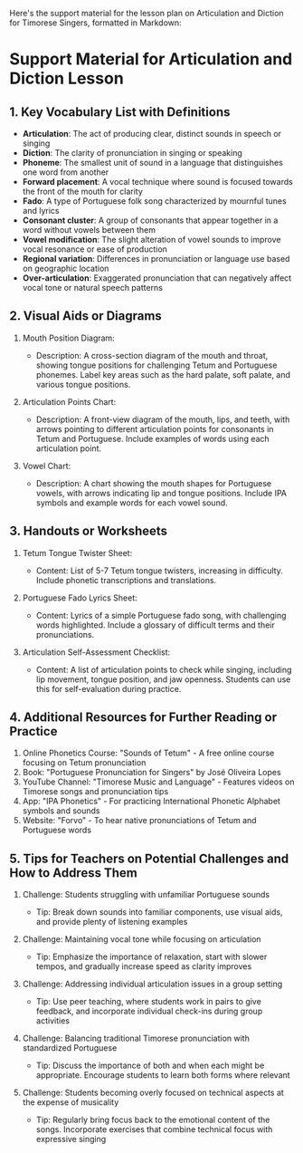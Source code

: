 Here's the support material for the lesson plan on Articulation and Diction for Timorese Singers, formatted in Markdown:

# Support Material for Articulation and Diction Lesson

## 1. Key Vocabulary List with Definitions

- **Articulation**: The act of producing clear, distinct sounds in speech or singing
- **Diction**: The clarity of pronunciation in singing or speaking
- **Phoneme**: The smallest unit of sound in a language that distinguishes one word from another
- **Forward placement**: A vocal technique where sound is focused towards the front of the mouth for clarity
- **Fado**: A type of Portuguese folk song characterized by mournful tunes and lyrics
- **Consonant cluster**: A group of consonants that appear together in a word without vowels between them
- **Vowel modification**: The slight alteration of vowel sounds to improve vocal resonance or ease of production
- **Regional variation**: Differences in pronunciation or language use based on geographic location
- **Over-articulation**: Exaggerated pronunciation that can negatively affect vocal tone or natural speech patterns

## 2. Visual Aids or Diagrams

1. Mouth Position Diagram:
   - Description: A cross-section diagram of the mouth and throat, showing tongue positions for challenging Tetum and Portuguese phonemes. Label key areas such as the hard palate, soft palate, and various tongue positions.

2. Articulation Points Chart:
   - Description: A front-view diagram of the mouth, lips, and teeth, with arrows pointing to different articulation points for consonants in Tetum and Portuguese. Include examples of words using each articulation point.

3. Vowel Chart:
   - Description: A chart showing the mouth shapes for Portuguese vowels, with arrows indicating lip and tongue positions. Include IPA symbols and example words for each vowel sound.

## 3. Handouts or Worksheets

1. Tetum Tongue Twister Sheet:
   - Content: List of 5-7 Tetum tongue twisters, increasing in difficulty. Include phonetic transcriptions and translations.

2. Portuguese Fado Lyrics Sheet:
   - Content: Lyrics of a simple Portuguese fado song, with challenging words highlighted. Include a glossary of difficult terms and their pronunciations.

3. Articulation Self-Assessment Checklist:
   - Content: A list of articulation points to check while singing, including lip movement, tongue position, and jaw openness. Students can use this for self-evaluation during practice.

## 4. Additional Resources for Further Reading or Practice

1. Online Phonetics Course: "Sounds of Tetum" - A free online course focusing on Tetum pronunciation
2. Book: "Portuguese Pronunciation for Singers" by José Oliveira Lopes
3. YouTube Channel: "Timorese Music and Language" - Features videos on Timorese songs and pronunciation tips
4. App: "IPA Phonetics" - For practicing International Phonetic Alphabet symbols and sounds
5. Website: "Forvo" - To hear native pronunciations of Tetum and Portuguese words

## 5. Tips for Teachers on Potential Challenges and How to Address Them

1. Challenge: Students struggling with unfamiliar Portuguese sounds
   - Tip: Break down sounds into familiar components, use visual aids, and provide plenty of listening examples

2. Challenge: Maintaining vocal tone while focusing on articulation
   - Tip: Emphasize the importance of relaxation, start with slower tempos, and gradually increase speed as clarity improves

3. Challenge: Addressing individual articulation issues in a group setting
   - Tip: Use peer teaching, where students work in pairs to give feedback, and incorporate individual check-ins during group activities

4. Challenge: Balancing traditional Timorese pronunciation with standardized Portuguese
   - Tip: Discuss the importance of both and when each might be appropriate. Encourage students to learn both forms where relevant

5. Challenge: Students becoming overly focused on technical aspects at the expense of musicality
   - Tip: Regularly bring focus back to the emotional content of the songs. Incorporate exercises that combine technical focus with expressive singing